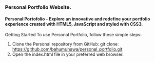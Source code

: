 ### Personal Portfolio Website.

#### Personal Portofolio - Explore an innovative and redefine your portfolio experience created with HTML5, JavaScript and styled with CSS3. 

Getting Started To use Personal Portfolio, follow these simple steps:
1. Clone the Personal repository from GitHub: git clone: https://github.com/bahumuhawa/personal_portfolio.git
2. Open the index.html file in your preferred web browser.
